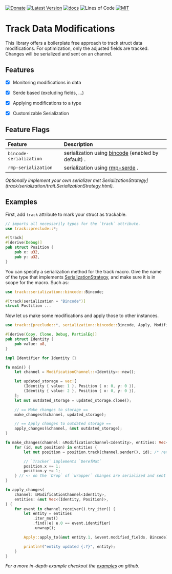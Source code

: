 [![Donate](https://img.shields.io/badge/Donate-PayPal-green.svg)](https://www.paypal.com/cgi-bin/webscr?cmd=_s-xclick&hosted_button_id=Z8QK6XU749JB2) 
[![Latest Version][crate-badge]][crate-link] 
[![docs][docs-badge]][docs-link]
![Lines of Code][loc-badge]
[![MIT][license-badge]][license-link] 

# Track Data Modifications
This library offers a boilerplate free approach to track struct data modifications. 
For optimization, only the adjusted fields are tracked. Changes will be serialized and sent on an channel.

## Features

- [X] Monitoring modifications in data
- [X] Serde based (excluding fields, ...)
- [X] Applying modifications to a type
- [x] Customizable Serialization


## Feature Flags

| Feature | Description |
| :----- | :----- |
| `bincode-serialization` | serialization using [bincode](https://crates.io/crates/bincode) (enabled by default) .|
| `rmp-serialization` | serialization using [rmp-serde](https://crates.io/crates/rmp-serde) .|

_Optionally implement your own serializer met SerializationStrategy](track/serialization/trait.SerializationStrategy.html)._

## Examples

First, add `track` attribute to mark your struct as trackable.
```rust
// imports all necessarily types for the `track` attribute.
use track::preclude::*;

#[track]
#[derive(Debug)]
pub struct Position {
    pub x: u32,
    pub y: u32,
}
```

You can specify a serialization method for the track macro.
Give the name of the type that implements [SerializationStrategy](https://docs.rs/track/serialization/trait.SerializationStrategy.html), and make sure it is in scope for the macro. 
Such as: 

```rust
use track::serialization::bincode::Bincode;

#[track(serialization = "Bincode")]
struct Postition ...
```

Now let us make some modifications and apply those to other instances.
```rust
use track::{preclude::*, serialization::bincode::Bincode, Apply, ModificationChannel};

#[derive(Copy, Clone, Debug, PartialEq)]
pub struct Identity {
    pub value: u8,
}

impl Identifier for Identity {}

fn main() {
    let channel = ModificationChannel::<Identity>::new();

    let updated_storage = vec![
        (Identity { value: 1 }, Position { x: 0, y: 0 }),
        (Identity { value: 2 }, Position { x: 0, y: 0 }),
    ];
    let mut outdated_storage = updated_storage.clone();

    // == Make changes to storage ==
    make_changes(&channel, updated_storage);

    // == Apply changes to outdated storage ==
    apply_changes(&channel, &mut outdated_storage);
}

fn make_changes(channel: &ModificationChannel<Identity>, entities: Vec<(Identity, Position)>) {
    for (id, mut position) in entities {
        let mut position = position.track(channel.sender(), id); /* returns `Tracker` which tracks changes */

        // `Tracker` implements `DerefMut`
        position.x += 1;
        position.y += 1;
    } // <- on the `Drop` of `wrapper` changes are serialized and sent on the channel.
}

fn apply_changes(
    channel: &ModificationChannel<Identity>,
    entities: &mut Vec<(Identity, Position)>,
) {
    for event in channel.receiver().try_iter() {
        let entity = entities
            .iter_mut()
            .find(|e| e.0 == event.identifier)
            .unwrap();

        Apply::apply_to(&mut entity.1, &event.modified_fields, Bincode);

        println!("entity updated {:?}", entity);
    }
}
```

_For a more in-depth example checkout the [examples](https://github.com/entity-sync-rs/track/tree/master/examples) on github._

[crate-badge]: https://img.shields.io/crates/v/track.svg
[crate-link]: https://crates.io/crates/track

[license-badge]: https://img.shields.io/badge/license-MIT-blue.svg
[license-link]: ./docs/LICENSE

[docs-badge]: https://docs.rs/track/badge.svg
[docs-link]: https://docs.rs/track/

[loc-badge]: https://tokei.rs/b1/github/entity-sync-rs?category=code
